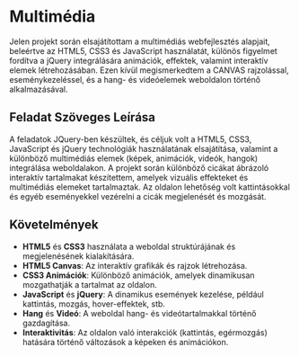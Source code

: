 # Multimédia

Jelen projekt során elsajátítottam a multimédiás webfejlesztés alapjait, beleértve az HTML5, CSS3 és JavaScript használatát, különös figyelmet fordítva a jQuery integrálására animációk, effektek, valamint interaktív elemek létrehozásában. Ezen kívül megismerkedtem a CANVAS rajzolással, eseménykezeléssel, és a hang- és videóelemek weboldalon történő alkalmazásával.

## Feladat Szöveges Leírása

A feladatok JQuery-ben készültek, és céljuk volt a HTML5, CSS3, JavaScript és jQuery technológiák használatának elsajátítása, valamint a különböző multimédiás elemek (képek, animációk, videók, hangok) integrálása weboldalakon. A projekt során különböző cicákat ábrázoló interaktív tartalmakat készítettem, amelyek vizuális effekteket és multimédiás elemeket tartalmaztak. Az oldalon lehetőség volt kattintásokkal és egyéb eseményekkel vezérelni a cicák megjelenését és mozgását.

## Követelmények

- **HTML5** és **CSS3** használata a weboldal struktúrájának és megjelenésének kialakítására.
- **HTML5 Canvas**: Az interaktív grafikák és rajzok létrehozása.
- **CSS3 Animációk**: Különböző animációk, amelyek dinamikusan mozgathatják a tartalmat az oldalon.
- **JavaScript** és **jQuery**: A dinamikus események kezelése, például kattintás, mozgás, hover-effektek, stb.
- **Hang** és **Videó**: A weboldal hang- és videótartalmakkal történő gazdagítása.
- **Interaktivitás**: Az oldalon való interakciók (kattintás, egérmozgás) hatására történő változások a képeken és animációkon.

